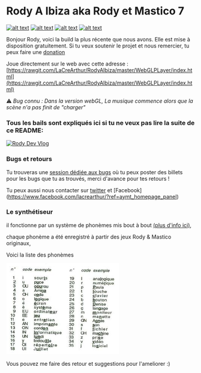 # Rody A Ibiza aka Rody et Mastico 7

<!-- icons with padding -->

[![alt text][1.1]][1]
[![alt text][2.1]][2]
[![alt text][3.1]][3]
[![alt text][4.1]][4]

[1.1]: http://i.imgur.com/tXSoThF.png (twitter link)
[2.1]: http://i.imgur.com/P3YfQoD.png (facebook link)
[3.1]: http://i.imgur.com/0o48UoR.png (github link)
[4.1]: http://i.imgur.com/1hZZwHM.png (youtube link)

[1]: https://twitter.com/LaCreArthur
[2]: https://www.facebook.com/lacrearthur
[3]: https://github.com/LaCreArthur/RodyAIbiza/
[4]: https://www.youtube.com/channel/UC-euoGYf8l9haYnISEkk62Q

Bonjour Rody, voici la build la plus récente que nous avons. Elle est mise à disposition gratuitement. Si tu veux soutenir le projet et nous remercier, tu peux faire une [donation](https://www.paypal.me/LaCreArthur)

Joue directement sur le web avec cette adresse :
[https://rawgit.com/LaCreArthur/RodyAIbiza/master/WebGLPLayer/index.html](https://rawgit.com/LaCreArthur/RodyAIbiza/master/WebGLPLayer/index.html)

 :warning: *Bug connu : Dans la version webGL, La musique commence alors que la scène n'a pas finit de "charger"*

### Tous les bails sont expliqués ici si tu ne veux pas lire la suite de ce README: 
[![Rody Dev Vlog](http://img.youtube.com/vi/TsfJgv9h_Yo/0.jpg)](https://www.youtube.com/watch?v=TsfJgv9h_Yo "Rody dev Vlog")


### Bugs et retours

Tu trouveras une [session dédiée aux bugs](https://github.com/LaCreArthur/RodyAIbiza/issues) où tu peux poster des billets pour les bugs que tu as trouvés, merci d'avance pour tes retours ! 

Tu peux aussi nous contacter sur [twitter](https://twitter.com/LaCreArthur) et [Facebook] (https://www.facebook.com/lacrearthur/?ref=aymt_homepage_panel)

### Le synthétiseur
il fonctionne par un système de phonèmes mis bout à bout [(plus d'info ici)](http://www.rocketbox.fr/synthese-vocale-en-1987-comment-faisaient/), 

chaque phonème a été enregistré à partir des jeux Rody & Mastico originaux, 

Voici la liste des phonèmes


![liste des phonèmes](/synthese_vocale_1.jpg)

Vous pouvez me faire des retour et suggestions pour l'ameliorer :)


